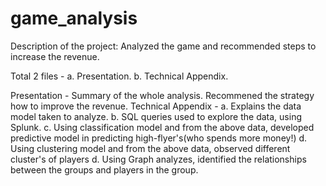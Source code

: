 # game_analysis
Description of the project:  Analyzed the game and recommended steps to increase the revenue.

Total 2 files -
a. Presentation.
b. Technical Appendix.
  
  Presentation - Summary of the whole analysis. Recommened the strategy how to improve the revenue.
  Technical Appendix -
    a. Explains the data model taken to analyze.
    b. SQL queries used to explore the data, using Splunk.
    c. Using classification model and from the above data, developed predictive model in predicting high-flyer's(who spends more money!)
    d. Using clustering model and from the above data, observed different cluster's of players
    d. Using Graph analyzes, identified the relationships between the groups and players in the group.



